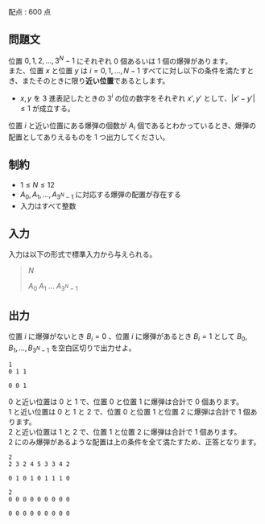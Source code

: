 配点 : $600$ 点

## 問題文

位置 $0, 1, 2, \ldots, 3^N-1$ にそれぞれ $0$ 個あるいは $1$ 個の爆弾があります。<br>
また、位置 $x$ と位置 $y$ は $i=0,1, \ldots, N-1$ すべてに対し以下の条件を満たすとき、またそのときに限り**近い位置**であるとします。  

- $x, y$ を $3$ 進表記したときの $3^i$ の位の数字をそれぞれ $x', y'$ として、$|x' - y'| \leq 1$ が成立する。

位置 $i$ と近い位置にある爆弾の個数が $A_i$ 個であるとわかっているとき、爆弾の配置としてありえるものを $1$ つ出力してください。

## 制約

- $1 \leq N \leq 12$
- $A_0, A_1, \ldots, A_{3^N-1}$ に対応する爆弾の配置が存在する
- 入力はすべて整数

## 入力

入力は以下の形式で標準入力から与えられる。

> $N$
> 
> $A_0$ $A_1$ $\ldots$ $A_{3^N-1}$

## 出力

位置 $i$ に爆弾がないとき $B_i = 0$ 、位置 $i$ に爆弾があるとき $B_i = 1$ として $B_0, B_1, \ldots, B_{3^N-1}$ を空白区切りで出力せよ。

```input1
1
0 1 1
```

```output1
0 0 1
```

$0$ と近い位置は $0$ と $1$ で、位置 $0$ と位置 $1$ に爆弾は合計で $0$ 個あります。<br>
$1$ と近い位置は $0$ と $1$ と $2$ で、位置 $0$ と位置 $1$ と位置 $2$ に爆弾は合計で $1$ 個あります。<br>
$2$ と近い位置は $1$ と $2$ で、位置 $1$ と位置 $2$ に爆弾は合計で $1$ 個あります。<br>
$2$ にのみ爆弾があるような配置は上の条件を全て満たすため、正答となります。

```input2
2
2 3 2 4 5 3 3 4 2
```

```output2
0 1 0 1 0 1 1 1 0
```

```input3
2
0 0 0 0 0 0 0 0 0
```

```output3
0 0 0 0 0 0 0 0 0
```